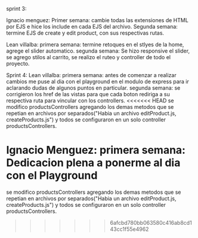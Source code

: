 sprint 3:

Ignacio menguez:
Primer semana: cambie todas las extensiones de HTML por EJS e hice los include en cada EJS del archivo.
Segunda semana: termine EJS de create y edit product, con sus respectivas rutas.

Lean villalba: 
primera semana: 
termine retoques en el stlyes de la home, agrege el slider automatico.
segunda semana: Se hizo responsive el slider, se agrego stilos al carrito, se realizo el ruteo y controller de todo el proyecto.


Sprint 4:
Lean villalba: 
primera semana: antes de comenzar a realizar cambios me puse al dia con el playground en el modulo de express para ir aclarando dudas de algunos puntos en particular.
segunda semana: se corrigieron los href de las vistas para que cada boton rediriga a su respectiva ruta para vincular con los controllers.
<<<<<<< HEAD
se modifico productsControllers agregando los demas metodos que se repetian en archivos por separados("Habia un archivo editProduct.js, createProducts.js") y todos se configuraron en un solo controller productsControllers.

Ignacio Menguez: 
primera semana: Dedicacion plena a ponerme al dia con el Playground 
=======
se modifico productsControllers agregando los demas metodos que se repetian en archivos por separados("Habia un archivo editProduct.js, createProducts.js") y todos se configuraron en un solo controller productsControllers.
>>>>>>> 6afcbd780bb063580c416ab8cd143cc1f55e4962
